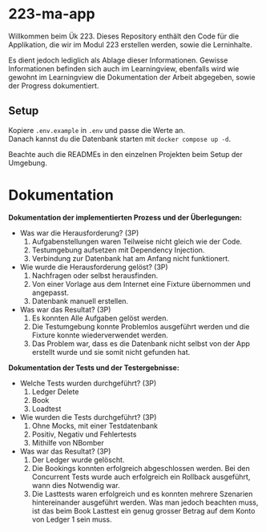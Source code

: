# 223-ma-app

Willkommen beim Ük 223. Dieses Repository enthält den Code für die Applikation, die wir im Modul 223 erstellen werden, sowie die Lerninhalte. 

Es dient jedoch lediglich als Ablage dieser Informationen. Gewisse Informationen befinden sich auch im Learningview, ebenfalls wird wie gewohnt im Learningview die Dokumentation der Arbeit abgegeben, sowie der Progress dokumentiert.

## Setup

Kopiere `.env.example` in `.env` und passe die Werte an.  
Danach kannst du die Datenbank starten mit `docker compose up -d`.

Beachte auch die READMEs in den einzelnen Projekten beim Setup der Umgebung.

# Dokumentation

**Dokumentation der implementierten Prozess und der Überlegungen:**
- Was war die Herausforderung? (3P)
    1. Aufgabenstellungen waren Teilweise nicht gleich wie der Code.
    2. Testumgebung aufsetzen mit Dependency Injection.
    3. Verbindung zur Datenbank hat am Anfang nicht funktionert.
- Wie wurde die Herausforderung gelöst? (3P)
    1. Nachfragen oder selbst herausfinden.
    2. Von einer Vorlage aus dem Internet eine Fixture übernommen und angepasst.
    3. Datenbank manuell erstellen.
- Was war das Resultat? (3P)
    1. Es konnten Alle Aufgaben gelöst werden.
    2. Die Testumgebung konnte Problemlos ausgeführt werden und die Fixture konnte wiederverwendet werden.
    3. Das Problem war, dass es die Datenbank nicht selbst von der App erstellt wurde und sie somit nicht gefunden hat.

**Dokumentation der Tests und der Testergebnisse:**
- Welche Tests wurden durchgeführt? (3P)
    1. Ledger Delete
    2. Book
    3. Loadtest
- Wie wurden die Tests durchgeführt? (3P)
    1. Ohne Mocks, mit einer Testdatenbank
    2. Positiv, Negativ und Fehlertests
    3. Mithilfe von NBomber
- Was war das Resultat? (3P)
    1. Der Ledger wurde gelöscht.
    2. Die Bookings konnten erfolgreich abgeschlossen werden. Bei den Concurrent Tests wurde auch erfolgreich ein Rollback ausgeführt, wann dies Notwendig war.
    3. Die Lasttests waren erfolgreich und es konnten mehrere Szenarien hintereinander ausgeführt werden. Was man jedoch beachten muss, ist das beim Book Lasttest ein genug grosser Betrag auf dem Konto von Ledger 1 sein muss.